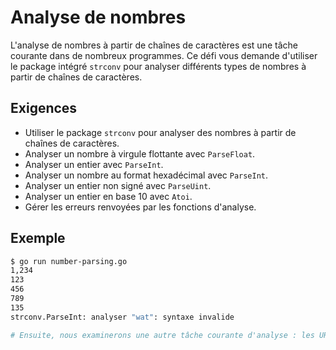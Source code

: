 # Analyse de nombres

L'analyse de nombres à partir de chaînes de caractères est une tâche courante dans de nombreux programmes. Ce défi vous demande d'utiliser le package intégré `strconv` pour analyser différents types de nombres à partir de chaînes de caractères.

## Exigences

- Utiliser le package `strconv` pour analyser des nombres à partir de chaînes de caractères.
- Analyser un nombre à virgule flottante avec `ParseFloat`.
- Analyser un entier avec `ParseInt`.
- Analyser un nombre au format hexadécimal avec `ParseInt`.
- Analyser un entier non signé avec `ParseUint`.
- Analyser un entier en base 10 avec `Atoi`.
- Gérer les erreurs renvoyées par les fonctions d'analyse.

## Exemple

```sh
$ go run number-parsing.go
1,234
123
456
789
135
strconv.ParseInt: analyser "wat": syntaxe invalide

# Ensuite, nous examinerons une autre tâche courante d'analyse : les URL.
```
